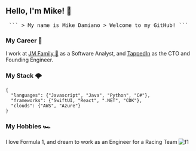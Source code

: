 ## Hello, I'm Mike! 👋

<pre> ``` > My name is Mike Damiano > Welcome to my GitHub! ``` </pre>

### My Career 💼
I work at [JM Family 🚗](https://jmfamily.com/) as a Software Analyst, and [TappedIn](https://www.tappedin.social) as the CTO and Founding Engineer.

### My Stack 🌩️
```
{
  "languages": {"Javascript", "Java", "Python", "C#"}, 
  "frameworks": {"SwiftUI, "React", ".NET", "CDK"},
  "clouds": {"AWS", "Azure"}
}
```

### My Hobbies 🏎️
I love Formula 1, and dream to work as an Engineer for a Racing Team
![f1](https://media.tenor.com/izpX3oh6ojoAAAAC/daniel-ricciardo.gif)

